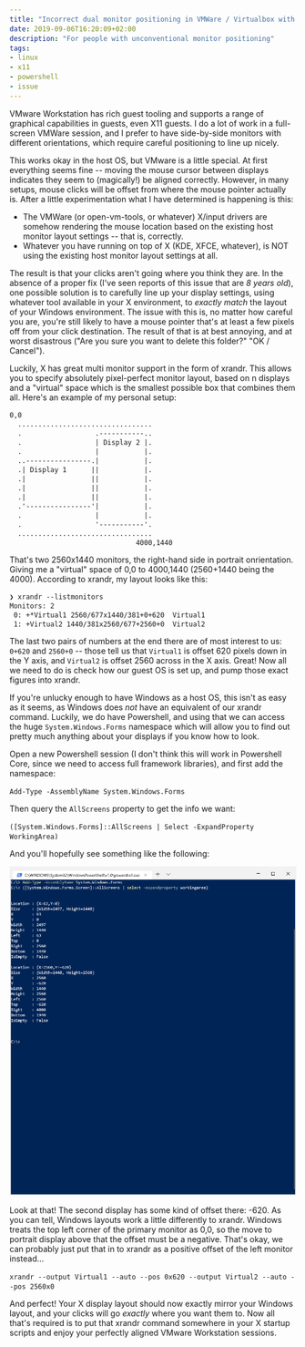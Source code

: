 ```yaml
---
title: "Incorrect dual monitor positioning in VMWare / Virtualbox with X11 guests"
date: 2019-09-06T16:20:09+02:00
description: "For people with unconventional monitor positioning"
tags:
- linux
- x11
- powershell
- issue
---
```


VMware Workstation has rich guest tooling and supports a range of graphical capabilities in guests, even X11 guests. I do a lot of work in a full-screen VMWare session, and I prefer to have side-by-side monitors with different orientations, which require careful positioning to line up nicely.

This works okay in the host OS, but VMware is a little special. At first everything seems fine -- moving the mouse cursor between displays indicates they seem to (magically!) be aligned correctly. However, in many setups, mouse clicks will be offset from where the mouse pointer actually is. After a little experimentation what I have determined is happening is this:

* The VMWare (or open-vm-tools, or whatever) X/input drivers are somehow rendering the mouse location based on the existing host monitor layout settings -- that is, correctly.
* Whatever you have running on top of X (KDE, XFCE, whatever), is NOT using the existing host monitor layout settings at all.

The result is that your clicks aren't going where you think they are. In the absence of a proper fix (I've seen reports of this issue that are _8 years old_), one possible solution is to carefully line up your display settings, using whatever tool available in your X environment, to _exactly match_ the layout of your Windows environment. The issue with this is, no matter how careful you are, you're still likely to have a mouse pointer that's at least a few pixels off from your click destination. The result of that is at best annoying, and at worst disastrous ("Are you sure you want to delete this folder?" "OK / Cancel").

Luckily, X has great multi monitor support in the form of xrandr. This allows you to specify absolutely pixel-perfect monitor layout, based on n displays and a "virtual" space which is the smallest possible box that combines them all. Here's an example of my personal setup:

``` plaintext
0,0
  .................................
  .                  .-----------..
  .                  | Display 2 |.
  .                  |           |.
  ..----------------.|           |.
  .| Display 1      ||           |.
  .|                ||           |.
  .|                ||           |.
  .|                ||           |.
  .'----------------'|           |.
  .                  |           |.
  .                  '-----------'.
  .................................
                               4000,1440
```

That's two 2560x1440 monitors, the right-hand side in portrait onrientation. Giving me a "virtual" space of 0,0 to 4000,1440 (2560+1440 being the 4000). According to xrandr, my layout looks like this:

``` plaintext
❯ xrandr --listmonitors
Monitors: 2
 0: +*Virtual1 2560/677x1440/381+0+620  Virtual1
 1: +Virtual2 1440/381x2560/677+2560+0  Virtual2
```

The last two pairs of numbers at the end there are of most interest to us: `0+620` and `2560+0` -- those tell us that `Virtual1` is offset 620 pixels down in the Y axis, and `Virtual2` is offset 2560 across in the X axis. Great! Now all we need to do is check how our guest OS is set up, and pump those exact figures into xrandr.

If you're unlucky enough to have Windows as a host OS, this isn't as easy as it seems, as Windows does _not_ have an equivalent of our xrandr command. Luckily, we do have Powershell, and using that we can access the huge `System.Windows.Forms` namespace which will allow you to find out pretty much anything about your displays if you know how to look.

Open a new Powershell session (I don't think this will work in Powershell Core, since we need to access full framework libraries), and first add the namespace:

`Add-Type -AssemblyName System.Windows.Forms`

Then query the `AllScreens` property to get the info we want:

`([System.Windows.Forms]::AllScreens | Select -ExpandProperty WorkingArea)`

And you'll hopefully see something like the following:

![Windows Sample](/WindowsTerminal_2019-09-06_13-34-34.png)

Look at that! The second display has some kind of offset there: -620. As you can tell, Windows layouts work a little differently to xrandr. Windows treats the top left corner of the primary monitor as 0,0, so the move to portrait display above that the offset must be a negative. That's okay, we can probably just put that in to xrandr as a positive offset of the left monitor instead...

`xrandr --output Virtual1 --auto --pos 0x620 --output Virtual2 --auto --pos 2560x0`

And perfect! Your X display layout should now exactly mirror your Windows layout, and your clicks will go _exactly_ where you want them to. Now all that's required is to put that xrandr command somewhere in your X startup scripts and enjoy your perfectly aligned VMware Workstation sessions.
